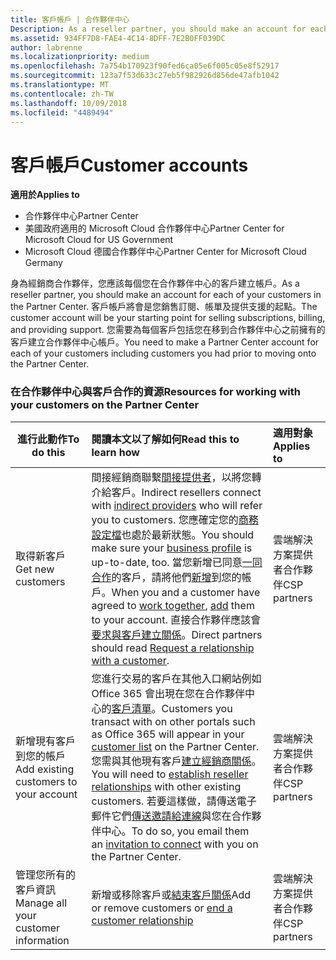 ```yaml
---
title: 客戶帳戶 | 合作夥伴中心
Description: As a reseller partner, you should make an account for each of your customers in Partner Center. The customer account will be your starting point for selling subscriptions, billing, and providing support.
ms.assetid: 934FF7D8-FAE4-4C14-8DFF-7E2B0FF039DC
author: labrenne
ms.localizationpriority: medium
ms.openlocfilehash: 7a754b170923f90fed6ca05e6f005c05e8f52917
ms.sourcegitcommit: 123a7f53d633c27eb5f982926d856de47afb1042
ms.translationtype: MT
ms.contentlocale: zh-TW
ms.lasthandoff: 10/09/2018
ms.locfileid: "4489494"
---
```

# <a name="customer-accounts"></a><span data-ttu-id="ab35c-102">客戶帳戶</span><span class="sxs-lookup"><span data-stu-id="ab35c-102">Customer accounts</span></span>

**<span data-ttu-id="ab35c-103">適用於</span><span class="sxs-lookup"><span data-stu-id="ab35c-103">Applies to</span></span>**

-  <span data-ttu-id="ab35c-104">合作夥伴中心</span><span class="sxs-lookup"><span data-stu-id="ab35c-104">Partner Center</span></span>
-  <span data-ttu-id="ab35c-105">美國政府適用的 Microsoft Cloud 合作夥伴中心</span><span class="sxs-lookup"><span data-stu-id="ab35c-105">Partner Center for Microsoft Cloud for US Government</span></span>
-  <span data-ttu-id="ab35c-106">Microsoft Cloud 德國合作夥伴中心</span><span class="sxs-lookup"><span data-stu-id="ab35c-106">Partner Center for Microsoft Cloud Germany</span></span>

<span data-ttu-id="ab35c-107">身為經銷商合作夥伴，您應該每個您在合作夥伴中心的客戶建立帳戶。</span><span class="sxs-lookup"><span data-stu-id="ab35c-107">As a reseller partner, you should make an account for each of your customers in the Partner Center.</span></span> <span data-ttu-id="ab35c-108">客戶帳戶將會是您銷售訂閱、帳單及提供支援的起點。</span><span class="sxs-lookup"><span data-stu-id="ab35c-108">The customer account will be your starting point for selling subscriptions, billing, and providing support.</span></span> <span data-ttu-id="ab35c-109">您需要為每個客戶包括您在移到合作夥伴中心之前擁有的客戶建立合作夥伴中心帳戶。</span><span class="sxs-lookup"><span data-stu-id="ab35c-109">You need to make a Partner Center account for each of your customers including customers you had prior to moving onto the Partner Center.</span></span>

### <a name="resources-for-working-with-your-customers-on-the-partner-center"></a><span data-ttu-id="ab35c-110">在合作夥伴中心與客戶合作的資源</span><span class="sxs-lookup"><span data-stu-id="ab35c-110">Resources for working with your customers on the Partner Center</span></span>

|**<span data-ttu-id="ab35c-111">進行此動作</span><span class="sxs-lookup"><span data-stu-id="ab35c-111">To do this</span></span>**   |**<span data-ttu-id="ab35c-112">閱讀本文以了解如何</span><span class="sxs-lookup"><span data-stu-id="ab35c-112">Read this to learn how</span></span>**   |**<span data-ttu-id="ab35c-113">適用對象</span><span class="sxs-lookup"><span data-stu-id="ab35c-113">Applies to</span></span>**|
|-----------------|:----------------------------|:--------------|
|<span data-ttu-id="ab35c-114">取得新客戶</span><span class="sxs-lookup"><span data-stu-id="ab35c-114">Get new customers</span></span>|<span data-ttu-id="ab35c-115">間接經銷商聯繫[間接提供者](indirect-reseller-tasks-in-partner-center.md)，以將您轉介給客戶。</span><span class="sxs-lookup"><span data-stu-id="ab35c-115">Indirect resellers connect with [indirect providers](indirect-reseller-tasks-in-partner-center.md) who will refer you to customers.</span></span> <span data-ttu-id="ab35c-116">您應確定您的[商務設定檔](create-a-marketing-profile.md)也處於最新狀態。</span><span class="sxs-lookup"><span data-stu-id="ab35c-116">You should make sure your [business profile](create-a-marketing-profile.md) is up-to-date, too.</span></span> <span data-ttu-id="ab35c-117">當您新增已同意[一同合作](responding-to-referrals.md)的客戶，請將他們[新增](add-a-new-customer.md)到您的帳戶。</span><span class="sxs-lookup"><span data-stu-id="ab35c-117">When you and a customer have agreed to [work together](responding-to-referrals.md), [add](add-a-new-customer.md) them to your account.</span></span> <span data-ttu-id="ab35c-118">直接合作夥伴應該會[要求與客戶建立關係](request-a-relationship-with-a-customer.md)。</span><span class="sxs-lookup"><span data-stu-id="ab35c-118">Direct partners should read [ Request a relationship with a customer](request-a-relationship-with-a-customer.md).</span></span>|<span data-ttu-id="ab35c-119">雲端解決方案提供者合作夥伴</span><span class="sxs-lookup"><span data-stu-id="ab35c-119">CSP partners</span></span>|
|<span data-ttu-id="ab35c-120">新增現有客戶到您的帳戶</span><span class="sxs-lookup"><span data-stu-id="ab35c-120">Add existing customers to your account</span></span>   | <span data-ttu-id="ab35c-121">您進行交易的客戶在其他入口網站例如 Office 365 會出現在您在合作夥伴中心的[客戶清單](see-your-customer-list.md)。</span><span class="sxs-lookup"><span data-stu-id="ab35c-121">Customers you transact with on other portals such as Office 365 will appear in your [customer list](see-your-customer-list.md) on the Partner Center.</span></span> <span data-ttu-id="ab35c-122">您需與其他現有客戶[建立經銷商關係](indirect-reseller-tasks-in-partner-center.md)。</span><span class="sxs-lookup"><span data-stu-id="ab35c-122">You will need to [establish reseller relationships](indirect-reseller-tasks-in-partner-center.md) with other existing customers.</span></span> <span data-ttu-id="ab35c-123">若要這樣做，請傳送電子郵件它們[傳送邀請給連線](responding-to-referrals.md)與您在合作夥伴中心。</span><span class="sxs-lookup"><span data-stu-id="ab35c-123">To do so, you email them an [invitation to connect](responding-to-referrals.md) with you on the Partner Center.</span></span>   | <span data-ttu-id="ab35c-124">雲端解決方案提供者合作夥伴</span><span class="sxs-lookup"><span data-stu-id="ab35c-124">CSP partners</span></span>   |
|<span data-ttu-id="ab35c-125">管理您所有的客戶資訊</span><span class="sxs-lookup"><span data-stu-id="ab35c-125">Manage all your customer information</span></span>   | <span data-ttu-id="ab35c-126">新增或移除客戶或[結束客戶關係](remove-a-relationship.md)</span><span class="sxs-lookup"><span data-stu-id="ab35c-126">Add or remove customers or [end a customer relationship](remove-a-relationship.md)</span></span>|   <span data-ttu-id="ab35c-127">雲端解決方案提供者合作夥伴</span><span class="sxs-lookup"><span data-stu-id="ab35c-127">CSP partners</span></span> |
